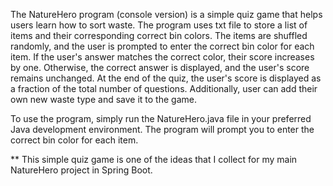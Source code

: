 The NatureHero program (console version) is a simple quiz game that helps users learn how to sort waste. 
The program uses txt file to store a list of items and their corresponding correct bin colors. 
The items are shuffled randomly, and the user is prompted to enter the correct bin color for each item. 
If the user's answer matches the correct color, their score increases by one. 
Otherwise, the correct answer is displayed, and the user's score remains unchanged.
At the end of the quiz, the user's score is displayed as a fraction of the total number of questions.
Additionally, user can add their own new waste type and save it to the game.
 
 
To use the program, simply run the NatureHero.java file in your preferred Java development environment.
The program will prompt you to enter the correct bin color for each item.
 
 
** This simple quiz game is one of the ideas that I collect for my main NatureHero project in Spring Boot.
